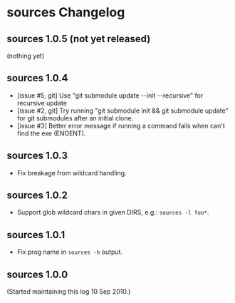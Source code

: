 # sources Changelog

## sources 1.0.5 (not yet released)

(nothing yet)

## sources 1.0.4

- [issue #5, git] Use "git submodule update --init --recursive" for recursive update
- [issue #2, git] Try running "git submodule init && git submodule update" for
  git submodules after an initial clone.
- [issue #3] Better error message if running a command fails when can't find
  the exe (ENOENT).

## sources 1.0.3

- Fix breakage from wildcard handling.

## sources 1.0.2

- Support glob wildcard chars in given DIRS, e.g.: `sources -l foo*`.

## sources 1.0.1

- Fix prog name in `sources -h` output.

## sources 1.0.0

(Started maintaining this log 10 Sep 2010.)
